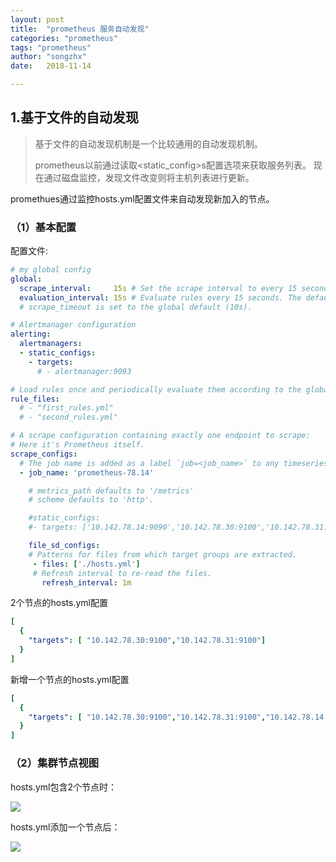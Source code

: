 ```yaml
---
layout: post
title:  "prometheus 服务自动发现"
categories: "prometheus"
tags: "prometheus"
author: "songzhx"
date:   2018-11-14

---
```




## 1.基于文件的自动发现

>基于文件的自动发现机制是一个比较通用的自动发现机制。
>
>prometheus以前通过读取<static_config>s配置选项来获取服务列表。 现在通过磁盘监控，发现文件改变则将主机列表进行更新。
>
>



promethues通过监控hosts.yml配置文件来自动发现新加入的节点。

### （1）基本配置

配置文件:

```yaml
# my global config
global:
  scrape_interval:     15s # Set the scrape interval to every 15 seconds. Default is every 1 minute.
  evaluation_interval: 15s # Evaluate rules every 15 seconds. The default is every 1 minute.
  # scrape_timeout is set to the global default (10s).

# Alertmanager configuration
alerting:
  alertmanagers:
  - static_configs:
    - targets:
      # - alertmanager:9093

# Load rules once and periodically evaluate them according to the global 'evaluation_interval'.
rule_files:
  # - "first_rules.yml"
  # - "second_rules.yml"

# A scrape configuration containing exactly one endpoint to scrape:
# Here it's Prometheus itself.
scrape_configs:
  # The job name is added as a label `job=<job_name>` to any timeseries scraped from this config.
  - job_name: 'prometheus-78.14'

    # metrics_path defaults to '/metrics'
    # scheme defaults to 'http'.

    #static_configs:
    #- targets: ['10.142.78.14:9090','10.142.78.30:9100','10.142.78.31:9100']

    file_sd_configs:
    # Patterns for files from which target groups are extracted.
     - files: ['./hosts.yml']
     # Refresh interval to re-read the files.
       refresh_interval: 1m 

```

2个节点的hosts.yml配置

```yaml
[
  {
    "targets": [ "10.142.78.30:9100","10.142.78.31:9100"]
  }
]

```

新增一个节点的hosts.yml配置

```yaml
[
  {
    "targets": [ "10.142.78.30:9100","10.142.78.31:9100","10.142.78.14:9100" ]
  }
]

```



### （2）集群节点视图

hosts.yml包含2个节点时：

![](https://tva1.sinaimg.cn/large/006y8mN6gy1g6fcztuy7zj311v09774u.jpg)



hosts.yml添加一个节点后：

![](https://tva1.sinaimg.cn/large/006y8mN6gy1g6fczuc3joj312h09qt9f.jpg)